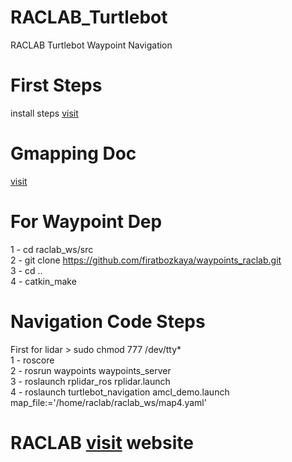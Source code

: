 # RACLAB_Turtlebot
RACLAB Turtlebot Waypoint Navigation

# First Steps
install steps [visit](https://github.com/firatbozkaya/Turtlebot2-On-Melodic_raclab)
# Gmapping Doc
 [visit](http://wiki.ros.org/turtlebot_navigation/Tutorials/Build%20a%20map%20with%20SLAM)
# For Waypoint Dep
1 - cd raclab_ws/src <br>
2 - git clone https://github.com/firatbozkaya/waypoints_raclab.git
<br>
3 - cd ..
<br>
4 - catkin_make




# Navigation Code Steps <br>
First for lidar > sudo chmod 777 /dev/tty*<br>
1 - roscore <br>
2 - rosrun waypoints waypoints_server <br>
3 - roslaunch rplidar_ros rplidar.launch <br>
4 - roslaunch turtlebot_navigation amcl_demo.launch map_file:='/home/raclab/raclab_ws/map4.yaml' <br>

# RACLAB [visit](https://raclab.org) website <br>

